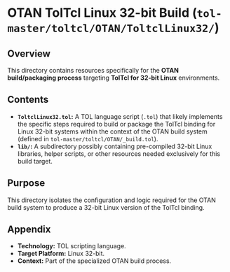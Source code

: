 # OTAN TolTcl Linux 32-bit Build (`tol-master/toltcl/OTAN/ToltclLinux32/`)

## Overview

This directory contains resources specifically for the **OTAN build/packaging process** targeting **TolTcl for 32-bit Linux** environments.

## Contents

- **`ToltclLinux32.tol`:** A TOL language script (`.tol`) that likely implements the specific steps required to build or package the TolTcl binding for Linux 32-bit systems within the context of the OTAN build system (defined in `tol-master/toltcl/OTAN/_build.tol`).
- **`lib/`:** A subdirectory possibly containing pre-compiled 32-bit Linux libraries, helper scripts, or other resources needed exclusively for this build target.

## Purpose

This directory isolates the configuration and logic required for the OTAN build system to produce a 32-bit Linux version of the TolTcl binding.

## Appendix

- **Technology:** TOL scripting language.
- **Target Platform:** Linux 32-bit.
- **Context:** Part of the specialized OTAN build process. 